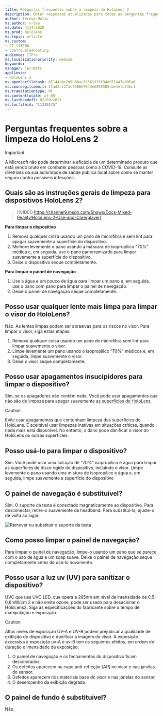 ```yaml
---
title: Perguntas frequentes sobre a limpeza do HoloLens 2
description: Obter respostas atualizadas para todas as perguntas frequentes sobre limpeza e manutenção do dispositivo HoloLens 2.
author: Teresa-Motiv
ms.author: v-tea
ms.date: 4/14/2020
ms.prod: hololens
ms.topic: article
ms.custom:
- CI 115560
- CSSTroubleshooting
audience: ITPro
ms.localizationpriority: medium
keywords: ''
manager: jarrettr
appliesto:
- HoloLens 2
ms.openlocfilehash: 65144a8c209b80ac32361933f94dd51447e095a6
ms.sourcegitcommit: 17ad2c127ac9586e7644e6898585cbe4efa34bc1
ms.translationtype: MT
ms.contentlocale: pt-BR
ms.lasthandoff: 02/09/2021
ms.locfileid: "11319275"
---
```

# Perguntas frequentes sobre a limpeza do HoloLens 2

> [!IMPORTANT]  
> A Microsoft não pode determinar a eficácia de um determinado produto que está sendo bruto em combater pessoas como a COVID-19. Consulte as diretrizes da sua autoridade de saúde pública local sobre como se manter seguro contra possíveis infecções.  

## Quais são as instruções gerais de limpeza para dispositivos HoloLens 2?

> [!VIDEO https://channel9.msdn.com/Shows/Docs-Mixed-Reality/HoloLens-2-Use-and-Care/player]

<!-- <iframe src="https://channel9.msdn.com/Shows/Docs-Mixed-Reality/HoloLens-2-Use-and-Care/player" width="960" height="540" allowFullScreen frameBorder="0" title="HoloLens 2 Use and Care - Microsoft Channel 9 Video"></iframe> -->

**Para limpar o dispositivo**

1. Remova qualquer cinza usando um pano de microfibra e sem lint para apagar suavemente a superfície do dispositivo.
1. Melhore levemente o pano usando a máscara de isopropílico "70%" médica e, em seguida, use o pano panorramizado para limpar suavemente a superfície do dispositivo.
1. Deixe o dispositivo seque completamente.

**Para limpar o painel de navegação**

1. Use a água e um pouco de água para limpar um pano e, em seguida, use o pano com pano para limpar o painel de navegação.
1. Deixe o painel de navegação seque completamente.

## Posso usar qualquer lente mais limpa para limpar o visor do HoloLens?

Não. As lentes limpas podem ser abrasivas para os riscos no visor. Para limpar o visor, siga estas etapas:  

1. Remova qualquer coisa usando um pano de microfibra sem lint para limpar suavemente o visor.
1. Limpe levemente um pano usando o isopropílico "70%" médicos e, em seguida, limpe suavemente o visor.
1. Deixe o visor seque completamente.

## Posso usar apagamentos insucipidores para limpar o dispositivo?

Sim, se os apagadores não contêm nada. Você pode usar apagamentos que não são de limpeza para apagar suavemente [as superfícies do HoloLens.](#what-are-the-general-cleaning-instructions-for-hololens-2-devices)  

> [!CAUTION]  
> Evite usar apagamentos que contenham limpeza das superfícies do HoloLens. É aceitável usar limpezas inativas em situações críticas, quando nada mais está disponível. No entanto, o dano pode danificar o visor do HoloLens ou outras superfícies.

## Posso usá-lo para limpar o dispositivo?

Sim. Você pode usar uma solução de "70%" isopropílico e água para limpar as superfícies de disco rígido do dispositivo, incluindo o visor. Limpe levemente o pano usando uma mistura de isopropílico e água e, em seguida, limpe suavemente a superfície do dispositivo

## O painel de navegação é substituível?

Sim. O suporte da testa é conectado magneticamente ao dispositivo. Para desconectar, retire-o suavemente da headband. Para substituí-lo, ajuste-o de volta ao lugar.

![Remover ou substituir o suporte da testa](images/hololens2-remove-browpad.png)

## Como posso limpar o painel de navegação?

Para limpar o painel de navegação, limpe-o usando um pano que se parece com o uso de água e um soap suave. Deixe o painel de navegação seque completamente antes de usá-lo novamente.

## Posso usar a luz uv (UV) para sanitizar o dispositivo?

UVC que usa UVC LED, que opera a 265nm em nível de intensidade de 0,5-0,6mW/cm 2 e não emite ozone, pode ser usado para desacionar <sup> </sup> o HoloLens2. Siga as especificações do fabricante sobre o tempo de manipulação e exposição.

> [!CAUTION]  
> Altos níveis de exposição UV-A e UV-B podem prejudicar a qualidade de exibição do dispositivo e danificar a imagem do visor. A exposição excessiva à exposição uv-A e uv-B tem os seguintes efeitos, em ordem de duração e intensidade da exposição:
>  
> 1. O painel de navegação e os fechamentos do dispositivo ficam descolorados.
> 1. Os defeitos aparecem na capa anti-refleção (AR) no visor e nas janelas do sensor.
> 1. Defeitos aparecem nos materiais base do visor e nas janelas do sensor.
> 1. O desempenho da exibição degrada.

## O painel de fundo é substituível?

Não.
